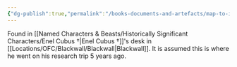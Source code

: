 ```yaml
---
{"dg-publish":true,"permalink":"/books-documents-and-artefacts/map-to-itone/","tags":["Unimportant"],"updated":"2025-08-11T11:53:31.251+01:00"}
---
```


Found in [[Named Characters & Beasts/Historically Significant  Characters/Enel Cubus †\|Enel Cubus †]]'s desk in [[Locations/OFC/Blackwall/Blackwall\|Blackwall]]. It is assumed this is where he went on his research trip 5 years ago. 